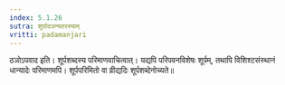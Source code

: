 ```yaml
---
index: 5.1.26
sutra: शूर्पादञन्यतरस्याम्
vritti: padamanjari
---
```


 ठञोऽपवाद इति। शूर्पशब्दस्य परिमाणवाचित्वात्। यद्यपि परिपवनविशेषः शूर्पम्, तथापि विशिश्टसंस्थानं धान्यादेः परिमाणमपि। शूर्पपरिमितो वा व्रीद्यदिः शूर्पशब्देनोच्यते॥